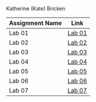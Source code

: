 Katherine (Kate) Bricken

|Assignment Name | Link | 
|----------------|------|
|Lab 01|[Lab 01](Lab01/README.md)|
|Lab 02|[Lab 02](Lab02/README.md)|
|Lab 03|[Lab 03](Lab03/README.md)|
|Lab 04|[Lab 04](Lab04/README.md)|
|Lab 05|[Lab 05](Lab05/README.md)|
|Lab 06|[Lab 06](Lab06/README.md)|
|Lab 07|[Lab 07](Lab07/README.md)|
